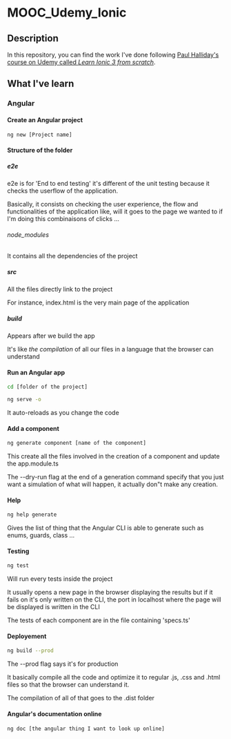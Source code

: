 # MOOC_Udemy_Ionic

## Description

In this repository, you can find the work I've done following [Paul Halliday's course on Udemy called _Learn Ionic 3 from scratch_](https://www.udemy.com/learn-ionic-3-from-scratch/learn/v4/overview).

## What I've learn

### Angular

#### Create an Angular project

```sh
ng new [Project name]
```

#### Structure of the folder

##### e2e

e2e is for 'End to end testing' it's different of the unit testing because it checks the userflow of the application.

Basically, it consists on checking the user experience, the flow and functionalities of the application like, will it goes to the page we wanted to if I'm doing this combinaisons of clicks ...

###### node_modules

It contains all the dependencies of the project

##### src

All the files directly link to the project

For instance, index.html is the very main page of the application

##### build

Appears after we build the app

It's like _the compilation_ of all our files in a language that the browser can understand

#### Run an Angular app

```sh
cd [folder of the project]

ng serve -o
```

It auto-reloads as you change the code

#### Add a component

```sh
ng generate component [name of the component]
```

This create all the files involved in the creation of a component and update the app.module.ts

The --dry-run flag at the end of a generation command specify that you just want a simulation of what will happen, it actually don"t make any creation.

#### Help

```sh
ng help generate
```

Gives the list of thing that the Angular CLI is able to generate such as enums, guards, class ...

#### Testing

```sh
ng test
```

Will run every tests inside the project

It usually opens a new page in the browser displaying the results but if it fails on it's only written on the CLI, the port in localhost where the page will be displayed is written in the CLI

The tests of each component are in the file containing 'specs.ts'

#### Deployement

```sh
ng build --prod
```

The --prod flag says it's for production

It basically compile all the code and optimize it to regular .js, .css and .html files so that the browser can understand it.

The compilation of all of that goes to the .dist folder

#### Angular's documentation online

```sh
ng doc [the angular thing I want to look up online]
```